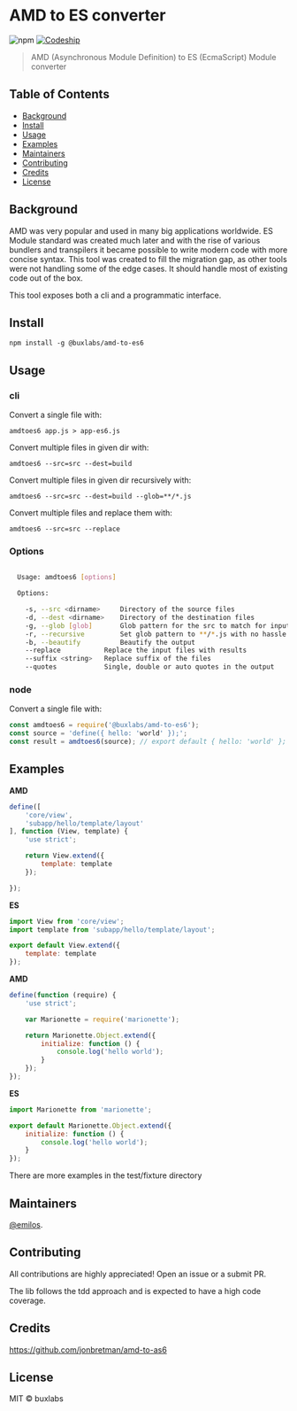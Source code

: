 # AMD to ES converter

![npm](https://img.shields.io/npm/v/@buxlabs/amd-to-es6.svg) [![Codeship](https://img.shields.io/codeship/f6299130-6721-0134-f3f9-02d00f1d3243/master.svg)](https://app.codeship.com/projects/176125)

> AMD (Asynchronous Module Definition) to ES (EcmaScript) Module converter

## Table of Contents

- [Background](#background)
- [Install](#install)
- [Usage](#usage)
- [Examples](#examples)
- [Maintainers](#maintainers)
- [Contributing](#contributing)
- [Credits](#credits)
- [License](#license)

## Background

AMD was very popular and used in many big applications worldwide. ES Module standard was created much later and with the rise of various bundlers and transpilers it became possible to write modern code with more concise syntax. This tool was created to fill the migration gap, as other tools were not handling some of the edge cases. It should handle most of existing code out of the box.

This tool exposes both a cli and a programmatic interface.

## Install

`npm install -g @buxlabs/amd-to-es6`

## Usage

### cli

Convert a single file with:

`amdtoes6 app.js > app-es6.js`

Convert multiple files in given dir with:

`amdtoes6 --src=src --dest=build`

Convert multiple files in given dir recursively with:

`amdtoes6 --src=src --dest=build --glob=**/*.js`

Convert multiple files and replace them with:

`amdtoes6 --src=src --replace`

### Options
```sh

  Usage: amdtoes6 [options]

  Options:

    -s, --src <dirname>     Directory of the source files
    -d, --dest <dirname>    Directory of the destination files
    -g, --glob [glob]       Glob pattern for the src to match for input files
    -r, --recursive         Set glob pattern to **/*.js with no hassle
    -b, --beautify          Beautify the output
    --replace           Replace the input files with results
    --suffix <string>   Replace suffix of the files
    --quotes            Single, double or auto quotes in the output

```

### node

Convert a single file with:

```javascript
const amdtoes6 = require('@buxlabs/amd-to-es6');
const source = 'define({ hello: 'world' });';
const result = amdtoes6(source); // export default { hello: 'world' };
```

## Examples

**AMD**

```javascript
define([
    'core/view',
    'subapp/hello/template/layout'
], function (View, template) {
    'use strict';

    return View.extend({
        template: template
    });

});
```

**ES**

```javascript
import View from 'core/view';
import template from 'subapp/hello/template/layout';

export default View.extend({
    template: template
});
```

**AMD**

```javascript
define(function (require) {
    'use strict';

    var Marionette = require('marionette');

    return Marionette.Object.extend({
        initialize: function () {
            console.log('hello world');
        }
    });
});
```

**ES**

```javascript
import Marionette from 'marionette';

export default Marionette.Object.extend({
    initialize: function () {
        console.log('hello world');
    }
});
```

There are more examples in the test/fixture directory

## Maintainers

[@emilos](https://github.com/emilos).

## Contributing

All contributions are highly appreciated! Open an issue or a submit PR.

The lib follows the tdd approach and is expected to have a high code coverage.

## Credits

https://github.com/jonbretman/amd-to-as6

## License

MIT © buxlabs

